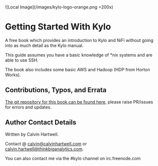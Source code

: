 
![Local Image](/images/kylo-logo-orange.png =200x)

# Getting Started With Kylo

A free book which provides an introduction to Kylo and NiFi without going into as much detail as the Kylo manual.

This guide assumes you have a basic knowledge of *nix systems and are able to use SSH.

The book also includes some basic AWS and Hadoop (HDP from Horton Works).

## Contributions, Typos, and Errata

[The git repository for this book can be found here](https://github.com/CalvinHartwell/getting-started-with-kylo), please raise PR/issues for errors and updates. 

## Author Contact Details

Written by Calvin Hartwell.

Contact @ [calvin@calvinhartwell.com](mailto:calvin@calvinhartwell.com) or [calvin.hartwell@thinkbiganalytics.com](mailto:calvin.hartwell@thinkbiganalytics.com).

You can also contact me via the #kylo channel on irc.freenode.com
